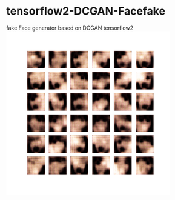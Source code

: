 # tensorflow2-DCGAN-Facefake
fake Face generator based on DCGAN tensorflow2  
![](https://github.com/GeorgeSmith215/tensorflow2-DCGAN-Facefake/blob/main/%E6%A8%A1%E5%9E%8B%E8%AE%AD%E7%BB%83%E5%8A%A8%E6%80%81%E5%9B%BE.gif.png)
